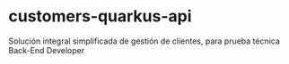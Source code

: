 # customers-quarkus-api
Solución integral simplificada de gestión de clientes, para prueba técnica Back-End Developer
